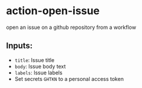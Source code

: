 # action-open-issue
open an issue on a github repository from a workflow

## Inputs:
* `title`: Issue title
* `body`: Issue body text
* `labels`: Issue labels
* Set secrets `GHTKN` to a personal access token